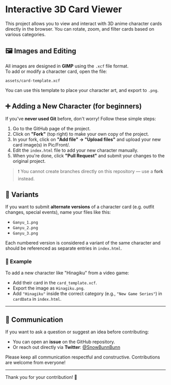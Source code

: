 
# Interactive 3D Card Viewer

This project allows you to view and interact with 3D anime character cards directly in the browser. You can rotate, zoom, and filter cards based on various categories.

## 🖼️ Images and Editing

All images are designed in **GIMP** using the `.xcf` file format.  
To add or modify a character card, open the file:

```
assets/card-template.xcf
```

You can use this template to place your character art, and export to `.png`.

## ➕ Adding a New Character (for beginners)

If you've **never used Git** before, don't worry! Follow these simple steps:

1. Go to the GitHub page of the project.
2. Click on **"Fork"** (top right) to make your own copy of the project.
3. In your fork, click on **"Add file" → "Upload files"** and upload your new card image(s) in Pic/Front/.
4. Edit the `index.html` file to add your new character manually.
5. When you're done, click **"Pull Request"** and submit your changes to the original project.

> ❗ You cannot create branches directly on this repository — use a **fork** instead.

## 🎴 Variants

If you want to submit **alternate versions** of a character card (e.g. outfit changes, special events), name your files like this:
- `Ganyu_1.png`
- `Ganyu_2.png`
- `Ganyu_3.png`

Each numbered version is considered a variant of the same character and should be referenced as separate entries in `index.html`.

### 📝 Example

To add a new character like "Hinagiku" from a video game:
- Add their card in the `card_template.xcf`.
- Export the image as `Hinagiku.png`.
- Add `"Hinagiku"` inside the correct category (e.g., `"New Game Series"`) in `cardData` in `index.html`.

---


## 💬 Communication

If you want to ask a question or suggest an idea before contributing:
- You can open an **issue** on the GitHub repository.
- Or reach out directly via **Twitter**: [@SnowBunnBunn](https://twitter.com/SnowBunnBunn)

Please keep all communication respectful and constructive. Contributions are welcome from everyone!

---

Thank you for your contribution! 💖